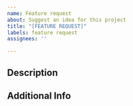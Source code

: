 ```yaml
---
name: Feature request
about: Suggest an idea for this project
title: "[FEATURE REQUEST]"
labels: feature request
assignees: ''

---
```


## Description

<!--
    Provide a description of the feature you'd like to see in the next release. 
    Describe whether it's related to a problem or an enhancement.
-->

## Additional Info

<!-- 
    Share any additional info you believe to be relevant to the feature request.
-->
